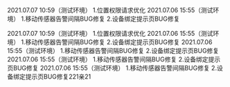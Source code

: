 2021.07.07 10:59（测试环境）
  1.位置权限请求优化
2021.07.06 15:55（测试环境）
  1.移动传感器告警间隔BUG修复
  2.设备绑定提示页BUG修复
  
  2021.07.07 10:59（测试环境）
    1.位置权限请求优化
  2021.07.06 15:55（测试环境）
    1.移动传感器告警间隔BUG修复
    2.设备绑定提示页BUG修复
  2021.07.06 15:55（测试环境）
    1.移动传感器告警间隔BUG修复
    2.设备绑定提示页BUG修复
      2021.07.06 15:55（测试环境）
        1.移动传感器告警间隔BUG修复
        2.设备绑定提示页BUG修复
          2021.07.06 15:55（测试环境）
            1.移动传感器告警间隔BUG修复
            2.设备绑定提示页BUG修复221亲21